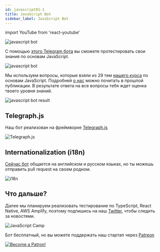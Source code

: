 ```yaml
---
id: javascript01-1
title: JavaScript Bot
sidebar_label: JavaScript Bot
---
```


import YouTube from 'react-youtube'

![javascript bot](/img/javascript/JSBot.jpg)

С помощью [этого Telegram бота](https://t.me/javascriptcamp_bot) вы сможете протестировать свои знания по основам JavaScript.

![javascript bot](/img/javascript/telegrambot.jpg)

Мы используем вопросы, которые взяли из 29 тем [нашего курса](https://www.jscamp.app/docs/javascript01/) по основам JavaScript. Подробней [о нас](https://www.jscamp.app/ru/docs/javascript00/) можно почитать в прошлой публикации.
В результате ответа на все вопросы тебя ждет оценка твоего уровня знаний.

![javascript bot result](https://miro.medium.com/max/1400/1*KCe76zg2M56lT-234Xi1NA.png)

## Telegraph.js

Наш бот реализован на фреймворке [Telegraph.js](https://telegraf.js.org/)

![Telegraph.js](/img/javascript/telegraf.jpg)


## Internationalization (i18n)

[Сейчас бот](https://github.com/gHashTag/javascriptcamp_bot/tree/heroku/src/quiz) общается на английском и русском языках, но ты можешь отправить pull request на своем родном.

![i18n](/img/javascript/i18n.png)

## Что дальше?

Далее мы планируем реализовать тестирование по TypeScript, React Native, AWS Amplify, поэтому подпишись на наш [Twitter](https://twitter.com/jscamp_bot), чтобы следить за новостями.

![JavaScript Camp](/img/bandlink.png)


Бот бесплатный, но вы можете поддержать наш стартап через [Patreon](https://www.patreon.com/javascriptcamp)

[![Become a Patron!](/img/logo/patreon.jpg)](https://www.patreon.com/bePatron?u=31769291)
